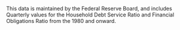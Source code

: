 This data is maintained by the Federal Reserve Board, and includes Quarterly values for the Household Debt Service Ratio and Financial Obligations Ratio from the 1980 and onward.